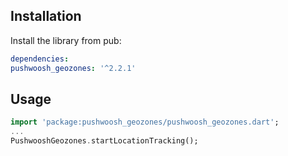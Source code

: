 ## Installation

Install the library from pub:

```yaml
dependencies:
pushwoosh_geozones: '^2.2.1'
```

## Usage
```dart
import 'package:pushwoosh_geozones/pushwoosh_geozones.dart';
...
PushwooshGeozones.startLocationTracking();
```
